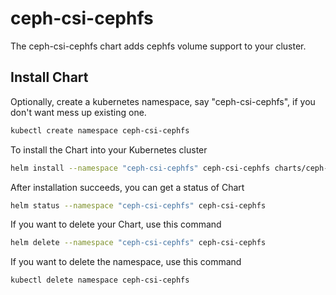# ceph-csi-cephfs

The ceph-csi-cephfs chart adds cephfs volume support to your cluster.

## Install Chart

Optionally, create a kubernetes namespace, say "ceph-csi-cephfs", if you don't want mess up existing one.

```bash
kubectl create namespace ceph-csi-cephfs
```

To install the Chart into your Kubernetes cluster

```bash
helm install --namespace "ceph-csi-cephfs" ceph-csi-cephfs charts/ceph-csi-cephfs
```

After installation succeeds, you can get a status of Chart

```bash
helm status --namespace "ceph-csi-cephfs" ceph-csi-cephfs
```

If you want to delete your Chart, use this command

```bash
helm delete --namespace "ceph-csi-cephfs" ceph-csi-cephfs
```

If you want to delete the namespace, use this command

```bash
kubectl delete namespace ceph-csi-cephfs
```
